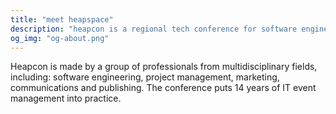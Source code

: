 ```yaml
---
title: "meet heapspace"
description: "heapcon is a regional tech conference for software engineers and tech businesses"
og_img: "og-about.png"
---
```


Heapcon is made by a group of professionals from multidisciplinary fields, including: software engineering, project management, marketing, communications and publishing. The conference puts 14 years of IT event management into practice.
